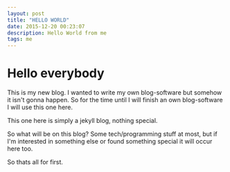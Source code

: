 ```yaml
---
layout: post
title: "HELLO WORLD"
date: 2015-12-20 00:23:07
description: Hello World from me
tags: me
---
```


# Hello everybody

This is my new blog. I wanted to write my own blog-software but somehow it isn't gonna happen.
So for the time until I will finish an own blog-software I will use this one here.

This one here is simply a jekyll blog, nothing special.

So what will be on this blog?
Some tech/programming stuff at most, but if I'm interested in something else or found something special
it will occur here too.


So thats all for first.
